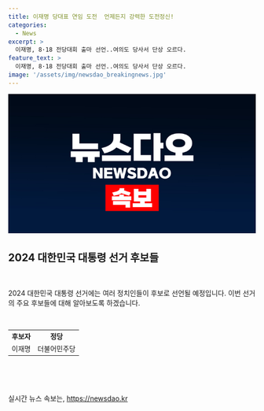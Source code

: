 ```yaml
---
title: 이재명 당대표 연임 도전  언제든지 강력한 도전정신!
categories:
  - News
excerpt: >
  이재명, 8·18 전당대회 출마 선언..여의도 당사서 단상 오르다.
feature_text: >
  이재명, 8·18 전당대회 출마 선언..여의도 당사서 단상 오르다.
image: '/assets/img/newsdao_breakingnews.jpg'
---
```


<p><img src="/assets/img/newsdao_breakingnews.jpg" alt="implanttips 속보" /></p>

<h2 data-ke-size="size26">2024 대한민국 대통령 선거 후보들</h2>

<p data-ke-size="size16">&nbsp;</p>

<p>2024 대한민국 대통령 선거에는 여러 정치인들이 후보로 선언될 예정입니다. 이번 선거의 주요 후보들에 대해 알아보도록 하겠습니다.</p>

<p data-ke-size="size16">&nbsp;</p>

<table>
    <tr>
        <td style="text-align: center; height: 17px;"><b>후보자</b></td>
        <td style="text-align: center; height: 17px;"><b>정당</b></td>
    </tr>
    <tr>
        <td style="text-align: center; height: 17px;">이재명</td>
        <td style="text-align: center; height: 17px;">더불어민주당</td>
    </tr>
</table>

<p data-ke-size="size16">&nbsp;</p>

<p data-ke-size="size16">&nbsp;</p>
실시간 뉴스 속보는, <a href="https://newsdao.kr" rel="dofollow">https://newsdao.kr</a>



